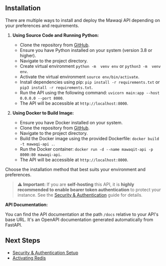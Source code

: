 ## Installation

There are multiple ways to install and deploy the Mawaqi API depending on your preferences and requirements.

1. **Using Source Code and Running Python:**

   - Clone the repository from [GitHub](https://github.com/mrsofiane/mawaqit-api).
   - Ensure you have Python installed on your system (version 3.8 or higher).
   - Navigate to the project directory.
   - Create virtual environment `python -m  venv env` or `python3 -m  venv env`.
   - Activate the virtual environment `source env/bin/activate`.
   - Install dependencies using pip: `pip install -r requirements.txt` or `pip3 install -r requirements.txt`.
   - Run the API using the following command: `uvicorn main:app --host 0.0.0.0 --port 8000`.
   - The API will be accessible at `http://localhost:8000`.

2. **Using Docker to Build Image:**

   - Ensure you have Docker installed on your system.
   - Clone the repository from [GitHub](https://github.com/mrsofiane/mawaqit-api).
   - Navigate to the project directory.
   - Build the Docker image using the provided Dockerfile: `docker build -t mawaqi-api .`.
   - Run the Docker container: `docker run -d --name mawaqit-api -p 8000:80 mawaqi-api`.
   - The API will be accessible at `http://localhost:8000`.

Choose the installation method that best suits your environment and preferences.

> **⚠️ Important:** If you are **self-hosting** this API, it is **highly recommended to enable bearer token authentication** to protect your instance. See the [Security & Authentication](/docs/security.md) guide for details.

**API Documentation:**

You can find the API documentation at the path `/docs` relative to your API's base URL. It's an OpenAPI documentation generated automatically from FastAPI.

## Next Steps

- [Security & Authentication Setup](/docs/security.md)
- [Activating Redis](/docs/redis_activation.md)
